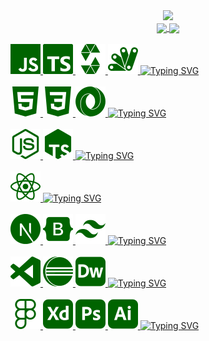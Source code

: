 <!-- SVG TEXT -->
<div align="center">
  <img src="https://readme-typing-svg.demolab.com?font=Space+Mono&weight=600&size=30o&duration=1000&pause=2000&repeat=true&color=007A00&center=true&vCenter=true&width=435&lines=WEB3+DEV;FULLSTACK"/>
</div>  

<!-- GIT STATS -->
<div align="center">  
  <a href="https://github.com/RodrigoSKohl">
  <img height="140em" align="center" src="https://github-readme-stats.vercel.app/api?username=RodrigoSKohl&show_icons=true&custom_title=&text_bold=true&theme=shadow_green&include_all_commits=false&count_private=true&hide_border=true&bg_color=00000000"/>
  <img height="140em" align="center" src="https://github-readme-stats.vercel.app/api/top-langs/?username=RodrigoSKohl&custom_title=&text_bold=true&layout=compact&langs_count=7&theme=shadow_green&bg_color=00000000&hide_border=true"/>
</div>
<br>
<div>
<img src="./icons/javascript.svg">  <img src="./icons/typescript.svg"> <img src="./icons/solidity.svg"> <img src="./icons/appscript.svg">
<img src="https://readme-typing-svg.demolab.com?font=Space+Mono&duration=2000&pause=1000&color=007A00&center=false&vCenter=true&multiline=false&repeat=false&random=true&width=280&height=20&lines=PROGRAMMING LANGUAGES" alt="Typing SVG" />  
</div>
<br>
<div>
<img src="./icons/html.svg"> <img src="./icons/css.svg"> <img src="./icons/json.svg">
<img src="https://readme-typing-svg.demolab.com?font=Space+Mono&duration=2000&pause=2000&color=007A00&center=false&vCenter=true&multiline=false&repeat=false&random=true&width=280&height=20&lines=MARKUP LANGUAGES" alt="Typing SVG" />  
</div>
<br>
<div>
<img src="./icons/node.svg"> <img src="./icons/tsnode.svg">
<img src="https://readme-typing-svg.demolab.com?font=Space+Mono&duration=2000&pause=2000&color=007A00&center=false&vCenter=true&multiline=false&repeat=false&random=true&width=280&height=20&lines=RUNTIME ENVIORNMENTS" alt="Typing SVG" />
</div>
</br>
<div>
<img src="./icons/react.svg">
<img src="https://readme-typing-svg.demolab.com?font=Space+Mono&duration=2000&pause=2000&color=007A00&center=false&vCenter=true&multiline=false&repeat=false&random=true&width=200&height=20&lines=LIBRARIES" alt="Typing SVG" />
</div>
</br>
<div>
<img src="./icons/next.svg"> <img src="./icons/bootstrap.svg"> <img src="./icons/tailwind.svg"> 
<img src="https://readme-typing-svg.demolab.com?font=Space+Mono&duration=2000&pause=2000&color=007A00&center=false&vCenter=true&multiline=false&repeat=false&random=true&width=200&height=20&lines=FRAMEWORKS" alt="Typing SVG" />
</div>
</br>
<div>
<img src="./icons/vscode.svg"> <img src="./icons/eclipse.svg"> <img src="./icons/dreamweaver.svg">
<img src="https://readme-typing-svg.demolab.com?font=Space+Mono&duration=2000&pause=2000&color=007A00&center=false&vCenter=true&multiline=false&repeat=false&random=true&width=200&height=20&lines=IDES" alt="Typing SVG" />
</div>
</br>
<div>
<img src="./icons/figma.svg"> <img src="./icons/xd.svg"> <img src="./icons/photoshop.svg"> <img src="./icons/illustrator.svg">
<img src="https://readme-typing-svg.demolab.com?font=Space+Mono&duration=2000&pause=2000&color=007A00&center=false&vCenter=true&multiline=false&repeat=false&random=true&width=200&height=20&lines=UI/UX" alt="Typing SVG" />
</div>

